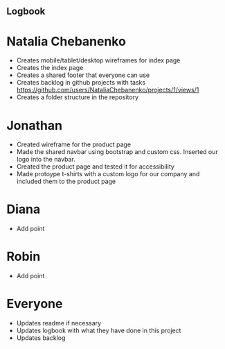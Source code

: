 ## Logbook
# Natalia Chebanenko
- Creates mobile/tablet/desktop wireframes for index page
- Creates the index page
- Creates a shared footer that everyone can use
- Creates backlog in github projects with tasks https://github.com/users/NataliaChebanenko/projects/1/views/1
- Creates a folder structure in the repository

# Jonathan
- Created wireframe for the product page
- Made the shared navbar using bootstrap and custom css. Inserted our logo into the navbar.
- Created the product page and tested it for accessibility
- Made protoype t-shirts with a custom logo for our company and included them to the product page


# Diana
- Add point
# Robin
- Add point

# Everyone
- Updates readme if necessary
- Updates logbook with what they have done in this project
- Updates backlog
